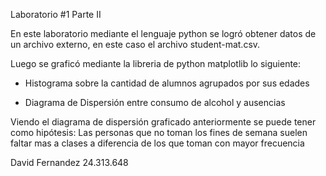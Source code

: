 
Laboratorio #1 Parte II

En este laboratorio mediante el lenguaje python se logró obtener datos de un archivo externo, en este caso el archivo student-mat.csv.

Luego se graficó mediante la libreria de python matplotlib lo siguiente:

- Histograma sobre la cantidad de alumnos agrupados por sus edades

- Diagrama de Dispersión entre consumo de alcohol y ausencias

Viendo el diagrama de dispersión graficado anteriormente se puede tener como hipótesis:
Las personas que no toman los fines de semana suelen faltar mas a clases a diferencia de los que toman con mayor frecuencia



David Fernandez 24.313.648